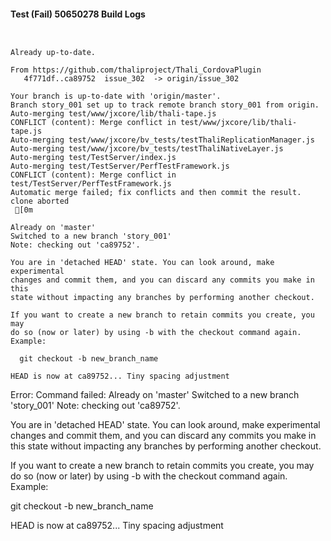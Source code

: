#### Test (Fail) 50650278 Build Logs


```


```

```
Already up-to-date.

From https://github.com/thaliproject/Thali_CordovaPlugin
   4f771df..ca89752  issue_302  -> origin/issue_302

```

```
Your branch is up-to-date with 'origin/master'.
Branch story_001 set up to track remote branch story_001 from origin.
Auto-merging test/www/jxcore/lib/thali-tape.js
CONFLICT (content): Merge conflict in test/www/jxcore/lib/thali-tape.js
Auto-merging test/www/jxcore/bv_tests/testThaliReplicationManager.js
Auto-merging test/www/jxcore/bv_tests/testThaliNativeLayer.js
Auto-merging test/TestServer/index.js
Auto-merging test/TestServer/PerfTestFramework.js
CONFLICT (content): Merge conflict in test/TestServer/PerfTestFramework.js
Automatic merge failed; fix conflicts and then commit the result.
clone aborted
 [0m

Already on 'master'
Switched to a new branch 'story_001'
Note: checking out 'ca89752'.

You are in 'detached HEAD' state. You can look around, make experimental
changes and commit them, and you can discard any commits you make in this
state without impacting any branches by performing another checkout.

If you want to create a new branch to retain commits you create, you may
do so (now or later) by using -b with the checkout command again. Example:

  git checkout -b new_branch_name

HEAD is now at ca89752... Tiny spacing adjustment

```

Error: Command failed: Already on 'master'
Switched to a new branch 'story_001'
Note: checking out 'ca89752'.

You are in 'detached HEAD' state. You can look around, make experimental
changes and commit them, and you can discard any commits you make in this
state without impacting any branches by performing another checkout.

If you want to create a new branch to retain commits you create, you may
do so (now or later) by using -b with the checkout command again. Example:

  git checkout -b new_branch_name

HEAD is now at ca89752... Tiny spacing adjustment
